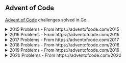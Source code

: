 ## Advent of Code

[Advent of Code](https://adventofcode.com) challenges solved in Go.

<details>
  <summary> 
    2015 Problems - From https://adventofcode.com/2015
  </summary>
</details>

<details>
  <summary> 
    2016 Problems - From https://adventofcode.com/2016
  </summary>
</details>

<details>
  <summary> 
    2017 Problems - From https://adventofcode.com/2017
  </summary>
</details>

<details>
  <summary> 
    2018 Problems - From https://adventofcode.com/2018
  </summary>
</details>

<details>
  <summary> 
    2019 Problems - From https://adventofcode.com/2019
  </summary>

  - [X] Day 1: The Tyranny of the Rocket Equation
  - [X] Day 2: 1202 Program Alarm
  - [X] Day 3: Crossed Wires
  - [X] Day 4: Secure Container
  - [X] Day 5: Sunny with a Chance of Asteroids
  - [X] Day 6: Universal Orbit Map
  - [X] Day 7: Amplification Circuit
  - [X] Day 8: Space Image Format
  - [X] Day 9: Sensor Boost
  - [X] Day 10: Monitoring Station
  - [X] Day 11: Space Police
  - [X] Day 12: The N-Body Problem
  - [X] Day 13: Care Package
  - [ ] Day 14: Space Stoichiometry
  - [ ] Day 15: Oxygen System
  - [X] Day 16: Flawed Frequency Transmission
</details>

<details>
  <summary> 
    2020 Problems - From https://adventofcode.com/2020
  </summary>

  - [X] [Day 1: Report Repair](./2020/day-01/)
</details>
 
